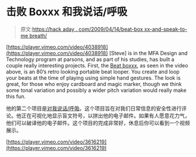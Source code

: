 # 击败 Boxxx 和我说话/呼吸

> 原文:[https://hack aday . com/2009/04/14/beat-box xx-and-speak-to-me breath/](https://hackaday.com/2009/04/14/beat-boxxx-and-speak-to-mebreathe/)

[https://player.vimeo.com/video/4038918](https://player.vimeo.com/video/4038918)
[Steve] is in the MFA Design and Technology program at parsons, and as part of his studies, has built a couple really interesting projects. First, the [Beat boxxx](http://www.vargatron.com/blogatron/2009/04/07/beat-boxxx/), as seen in the video above, is an 80’s retro looking portable beat looper. You create and loop your beats at the time of playing using simple hand gestures. The look is great, for those who enjoy cardboard and magic marker, though we think some tonal variation and possibly a wider pitch variation would really make this fun.

他的第二个项目是[对我说话/呼吸](http://www.vargatron.com/blogatron/2009/03/12/speak-to-mebreathe/)。这个项目旨在对我们日常信息的安全性进行评论。他正在可视化地显示盲文符号，以拼出他的电子邮件。如果有人愿意花力气，他们可以破译他的电子邮件。这个项目的完成非常好，休息后你可以看到一个视频展示。

[https://player.vimeo.com/video/3616219](https://player.vimeo.com/video/3616219)
